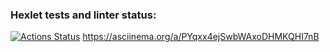 ### Hexlet tests and linter status:
[![Actions Status](https://github.com/Volandgrom80/frontend-project-44/actions/workflows/hexlet-check.yml/badge.svg)](https://github.com/Volandgrom80/frontend-project-44/actions)
 https://asciinema.org/a/PYqxx4ejSwbWAxoDHMKQHI7nB
